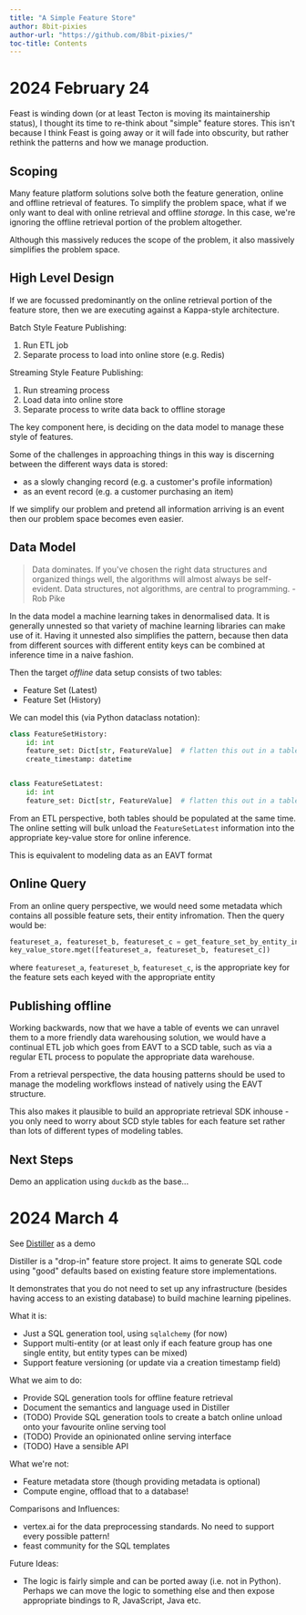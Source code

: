 ```yaml
---
title: "A Simple Feature Store"
author: 8bit-pixies
author-url: "https://github.com/8bit-pixies/"
toc-title: Contents
---
```


# 2024 February 24

Feast is winding down (or at least Tecton is moving its maintainership status), I thought its time to re-think about "simple" feature stores. This isn't because I think Feast is going away or it will fade into obscurity, but rather rethink the patterns and how we manage production. 

## Scoping

Many feature platform solutions solve both the feature generation, online and offline retrieval of features. To simplify the problem space, what if we only want to deal with online retrieval and offline _storage_. In this case, we're ignoring the offline retrieval portion of the problem altogether. 

Although this massively reduces the scope of the problem, it also massively simplifies the problem space. 

## High Level Design

If we are focussed predominantly on the online retrieval portion of the feature store, then we are executing against a Kappa-style architecture. 

Batch Style Feature Publishing:

1. Run ETL job
2. Separate process to load into online store (e.g. Redis)

Streaming Style Feature Publishing:

1. Run streaming process
2. Load data into online store
3. Separate process to write data back to offline storage

The key component here, is deciding on the data model to manage these style of features. 

Some of the challenges in approaching things in this way is discerning between the different ways data is stored:

* as a slowly changing record (e.g. a customer's profile information)
* as an event record (e.g. a customer purchasing an item)

If we simplify our problem and pretend all information arriving is an event then our problem space becomes even easier.

## Data Model

> Data dominates. If you've chosen the right data structures and organized things well, the algorithms will almost always be self-evident. Data structures, not algorithms, are central to programming. - Rob Pike

In the data model a machine learning takes in denormalised data. It is generally unnested so that variety of machine learning libraries can make use of it. Having it unnested also simplifies the pattern, because then data from different sources with different entity keys can be combined at inference time in a naive fashion. 

Then the target _offline_ data setup consists of two tables: 
- Feature Set (Latest)
- Feature Set (History)

We can model this (via Python dataclass notation):

```py
class FeatureSetHistory:
    id: int
    feature_set: Dict[str, FeatureValue]  # flatten this out in a table
    create_timestamp: datetime


class FeatureSetLatest:
    id: int
    feature_set: Dict[str, FeatureValue]  # flatten this out in a table
```

From an ETL perspective, both tables should be populated at the same time. The online setting will bulk unload the `FeatureSetLatest` information into the appropriate key-value store for online inference. 

This is equivalent to modeling data as an EAVT format

## Online Query

From an online query perspective, we would need some metadata which contains all possible feature sets, their entity infromation. Then the query would be:

```py
featureset_a, featureset_b, featureset_c = get_feature_set_by_entity_info(entity_info)
key_value_store.mget([featureset_a, featureset_b, featureset_c])
```

where `featureset_a`, `featureset_b`, `featureset_c`, is the appropriate key for the feature sets each keyed with the appropriate entity

## Publishing offline

Working backwards, now that we have a table of events we can unravel them to a more friendly data warehousing solution, we would have a continual ETL job which goes from EAVT to a SCD table, such as via a regular ETL process to populate the appropriate data warehouse. 

From a retrieval perspective, the data housing patterns should be used to manage the modeling workflows instead of natively using the EAVT structure. 

This also makes it plausible to build an appropriate retrieval SDK inhouse - you only need to worry about SCD style tables for each feature set rather than lots of different types of modeling tables. 

## Next Steps

Demo an application using `duckdb` as the base...

# 2024 March 4

See [Distiller](https://github.com/8bit-pixies/distiller/tree/main) as a demo

Distiller is a "drop-in" feature store project. It aims to generate SQL code using "good" defaults based on existing feature store implementations. 

It demonstrates that you do not need to set up any infrastructure (besides having access to an existing database)
to build machine learning pipelines. 

What it is:

- Just a SQL generation tool, using `sqlalchemy` (for now)
- Support multi-entity (or at least only if each feature group has one single entity, but entity types can be mixed)
- Support feature versioning (or update via a creation timestamp field)

What we aim to do:

- Provide SQL generation tools for offline feature retrieval
- Document the semantics and language used in Distiller
- (TODO) Provide SQL generation tools to create a batch online unload onto your favourite online serving tool
- (TODO) Provide an opinionated online serving interface
- (TODO) Have a sensible API

What we're not:

- Feature metadata store (though providing metadata is optional)
- Compute engine, offload that to a database!

Comparisons and Influences:

- vertex.ai for the data preprocessing standards. No need to support every possible pattern!
- feast community for the SQL templates

Future Ideas:

- The logic is fairly simple and can be ported away (i.e. not in Python). Perhaps we can move the logic to something else and then expose appropriate bindings to R, JavaScript, Java etc.
